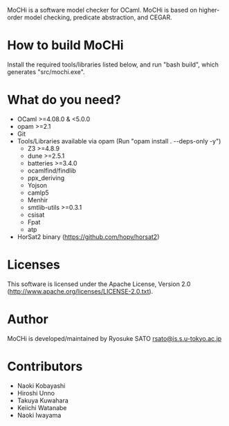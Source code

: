MoCHi is a software model checker for OCaml.
MoCHi is based on higher-order model checking, predicate abstraction, and CEGAR.


How to build MoCHi
==================

 Install the required tools/libraries listed below,
 and run "bash build", which generates "src/mochi.exe".


What do you need?
=================

- OCaml >=4.08.0 & <5.0.0
- opam >=2.1
- Git
- Tools/Libraries available via opam
  (Run "opam install . --deps-only -y")
    - Z3 >=4.8.9
    - dune >=2.5.1
    - batteries >=3.4.0
    - ocamlfind/findlib
    - ppx_deriving
    - Yojson
    - camlp5
    - Menhir
    - smtlib-utils >=0.3.1
    - csisat
    - Fpat
    - atp
- HorSat2 binary (https://github.com/hopv/horsat2)


Licenses
========

 This software is licensed under the Apache License, Version 2.0 (http://www.apache.org/licenses/LICENSE-2.0.txt).


Author
======

 MoCHi is developed/maintained by Ryosuke SATO <rsato@is.s.u-tokyo.ac.jp>


Contributors
============

- Naoki Kobayashi
- Hiroshi Unno
- Takuya Kuwahara
- Keiichi Watanabe
- Naoki Iwayama
